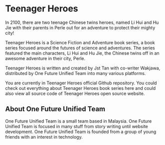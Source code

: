 <h1>Teenager Heroes</h1>
<p>In 2100, there are two teenage Chinese twins heroes, named Li Hui and Hu Jie with their parents in Perle out for an adventure to protect their mighty city!</p>

<p>Teenager Heroes is a Science Fiction and Adventure book series, a book series focused around the futures of science and adventures. The series featured the main characters, Li Hui and Hu Jie, the Chinese twins off in an awesome adventure in their city, Perle.</p>

<p>Teenager Heroes is written and created by Jst Tan with co-writer Wakjawa, distributed by One Future Unified Team into many various platforms.</p>

<p>You are currently in Teenager Heroes official Github repository. You could check out everything about Teenager Heroes book series here and could also view all source code of Teenager Heroes open source website.</p>
<h2>About One Future Unified Team</h2>
<p>One Future Unified Team is a small team based in Malaysia. One Future Unified Team is focused in many stuff from story writing until website development. One Future Unified Team is founded from a group of young friends with an interest in technology.</p>
